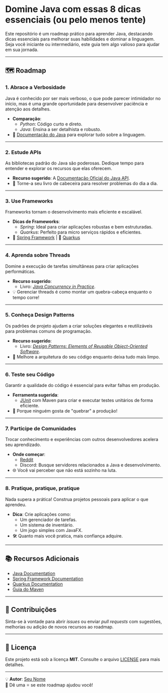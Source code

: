 # Domine Java com essas 8 dicas essenciais (ou pelo menos tente)

Este repositório é um roadmap prático para aprender Java, destacando dicas essenciais para melhorar suas habilidades e dominar a linguagem. Seja você iniciante ou intermediário, este guia tem algo valioso para ajudar em sua jornada.

---

## 🗺️ Roadmap

### 1. **Abrace a Verbosidade**
Java é conhecido por ser mais verboso, o que pode parecer intimidador no início, mas é uma grande oportunidade para desenvolver paciência e atenção aos detalhes.

- **Comparação**: 
  - *Python*: Código curto e direto.
  - *Java*: Ensina a ser detalhista e robusto.
- 🔗 [Documentação do Java](https://docs.oracle.com/en/java/) para explorar tudo sobre a linguagem.

---

### 2. **Estude APIs**
As bibliotecas padrão do Java são poderosas. Dedique tempo para entender e explorar os recursos que elas oferecem.

- **Recurso sugerido**: A [Documentação Oficial do Java API](https://docs.oracle.com/en/java/javase/).
- 📖 Torne-a seu livro de cabeceira para resolver problemas do dia a dia.

---

### 3. **Use Frameworks**
Frameworks tornam o desenvolvimento mais eficiente e escalável.

- **Dicas de Frameworks**:
  - *Spring*: Ideal para criar aplicações robustas e bem estruturadas.
  - *Quarkus*: Perfeito para micro serviços rápidos e eficientes.
- 🔗 [Spring Framework](https://spring.io/) | 🔗 [Quarkus](https://quarkus.io/)

---

### 4. **Aprenda sobre Threads**
Domine a execução de tarefas simultâneas para criar aplicações performáticas.

- **Recurso sugerido**:
  - Livro: [*Java Concurrency in Practice*](https://www.amazon.com/Java-Concurrency-Practice-Brian-Goetz/dp/0321349601).
- 💡 Gerenciar threads é como montar um quebra-cabeça enquanto o tempo corre!

---

### 5. **Conheça Design Patterns**
Os padrões de projeto ajudam a criar soluções elegantes e reutilizáveis para problemas comuns de programação.

- **Recurso sugerido**:
  - Livro: [*Design Patterns: Elements of Reusable Object-Oriented Software*](https://www.amazon.com/Design-Patterns-Elements-Reusable-Object-Oriented/dp/0201633612).
- 🎨 Melhore a arquitetura do seu código enquanto deixa tudo mais limpo.

---

### 6. **Teste seu Código**
Garantir a qualidade do código é essencial para evitar falhas em produção.

- **Ferramenta sugerida**:
  - [JUnit](https://junit.org/) com Maven para criar e executar testes unitários de forma eficiente.
- 🚨 Porque ninguém gosta de "quebrar" a produção!

---

### 7. **Participe de Comunidades**
Trocar conhecimento e experiências com outros desenvolvedores acelera seu aprendizado.

- **Onde começar**:
  - [Reddit](https://www.reddit.com/r/java/)
  - Discord: Busque servidores relacionados a Java e desenvolvimento.
- 🌐 Você vai perceber que não está sozinho na luta.

---

### 8. **Pratique, pratique, pratique**
Nada supera a prática! Construa projetos pessoais para aplicar o que aprendeu.

- **Dica**: Crie aplicações como:
  - Um gerenciador de tarefas.
  - Um sistema de inventário.
  - Um jogo simples com JavaFX.
- 🛠️ Quanto mais você pratica, mais confiança adquire.

---

## 📚 Recursos Adicionais

- [Java Documentation](https://docs.oracle.com/en/java/)
- [Spring Framework Documentation](https://docs.spring.io/spring-framework/docs/current/reference/html/)
- [Quarkus Documentation](https://quarkus.io/documentation/)
- [Guia do Maven](https://maven.apache.org/guides/)

---

## 🤝 Contribuições

Sinta-se à vontade para abrir *issues* ou enviar *pull requests* com sugestões, melhorias ou adição de novos recursos ao roadmap.

---

## 📝 Licença

Este projeto está sob a licença **MIT**. Consulte o arquivo [LICENSE](./LICENSE) para mais detalhes.

---

💡 **Autor**: [Seu Nome](https://github.com/MarcioCalisto)  
🌟 Dê uma ⭐ se este roadmap ajudou você!
